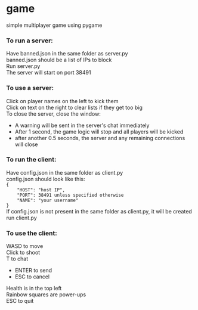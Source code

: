 # game
simple multiplayer game using pygame

### To run a server:

Have banned.json in the same folder as server.py  
banned.json should be a list of IPs to block  
Run server.py  
The server will start on port 38491

### To use a server:

Click on player names on the left to kick them  
Click on text on the right to clear lists if they get too big  
To close the server, close the window:  
- A warning will be sent in the server's chat immediately  
- After 1 second, the game logic will stop and all players will be kicked  
- after another 0.5 seconds, the server and any remaining connections will close  

### To run the client:

Have config.json in the same folder as client.py  
config.json should look like this:  
`{`  
`    "HOST": "host IP",`  
`    "PORT": 38491 unless specified otherwise`  
`    "NAME": "your username"`  
`}`  
If config.json is not present in the same folder as client.py, it will be created  
run client.py

### To use the client:

WASD to move  
Click to shoot  
T to chat  
- ENTER to send  
- ESC to cancel  

Health is in the top left  
Rainbow squares are power-ups  
ESC to quit